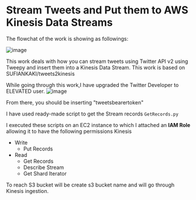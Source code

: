 # Stream Tweets and Put them to AWS Kinesis Data Streams

The flowchat of the work is showing as followings:

![image](https://user-images.githubusercontent.com/39544557/193456523-d9feed28-3259-4244-a8ec-3b4e1bef4339.png)


This work deals with how you can stream tweets using Twitter API v2 using Tweepy and insert them into a Kinesis Data Stream. This work is based on SUFIANKAKI/tweets2kinesis

While going through this work,I have upgraded the Twitter Developer to ELEVATED user.
![image](https://user-images.githubusercontent.com/39544557/193456404-1d0147c0-77e6-4e7d-96ab-630a291e444a.png)

From there, you should be inserting "tweetsbearertoken"

I have used ready-made script to get the Stream records `GetRecords.py`

I executed these scripts on an EC2 instance to which I attached an **IAM Role** allowing it to have the following permissions
Kinesis
- Write
  - Put Records
- Read
  - Get Records
  - Describe Stream
  - Get Shard Iterator
  
To reach S3 bucket will be create s3 bucket name and will go through Kinesis ingestion.
